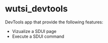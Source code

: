 # wutsi_devtools

DevTools app that provide the following features:

- Vizualize a SDUI page
- Execute a SDUI command